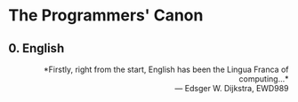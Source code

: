 # The Programmers' Canon

## 0. English

<div align="right">
*Firstly, right from the start, English has been the Lingua Franca of computing...*<br>
&mdash; Edsger W. Dijkstra, EWD989
</div>
